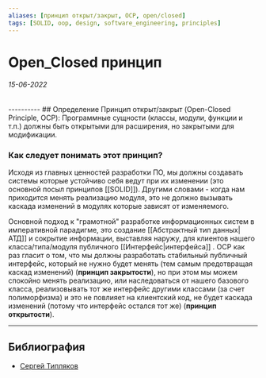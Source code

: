 ```yaml
---
aliases: [принцип открыт/закрыт, OCP, open/closed]
tags: [SOLID, oop, design, software_engineering, principles]
---
```

# Open_Closed принцип
<h6>15-06-2022</h6>
----------
## Определение
Принцип открыт/закрыт (Open-Closed Principle, OCP): Программные сущности (классы, модули, функции и т.п.) должны быть открытыми для расширения, но закрытыми для модификации.

### Как следует понимать этот принцип?
Исходя из главных ценностей разработки ПО, мы должны создавать системы которые устойчиво себя ведут при их изменении (это основной посыл принципов [[SOLID]]). Другими словами - когда нам приходится менять реализацию модуля, это не должно вызывать каскада изменений в модулях которые зависят от изменяемого. 

Основной подход к "грамотной" разработке информационных систем в императивной парадигме, это создание [[Абстрактный тип данных|АТД]] и сокрытие информации, выставляя наружу, для клиентов нашего класса/типа/модуля публичного [[Интерфейс|интерфейса]] . OCP как раз гласит о том, что мы должны разработать стабильный публичный интерфейс, который не нужно будет менять (тем самым предотвращая каскад изменений) (**принцип закрытости**), но при этом мы можем спокойно менять реализацию, или наследоваться от нашего базового класса, реализовывать тот же интерфейс другими классами (за счет полиморфизма) и это не повлияет на клиентский код, не будет каскада изменений (потому что интерфейс остался тот же) (**принцип открытости**).

---
## Библиография
- [Сергей Типляков](http://sergeyteplyakov.blogspot.com/2014/08/open-closed-principle.html)
